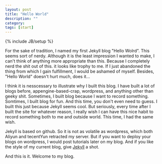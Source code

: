 ```yaml
---
layout: post
title: "Hello World"
description: ""
category: 
tags: [start]
---
```

{% include JB/setup %}

For the sake of tradition, I named my first Jekyll blog "Hello Wolrd". This seems sort of nerdy. Although it is the least impression I wanted to make, I can't think of anything more appropriate than this. Because I completely nerd the shit out of this. it looks like trophy to me. If I just abandoned the thing from which I gain fulfillment, I would be ashamed of myself. Besides, "Hello World" doesn't hurt much, does it...

I think it is nesscessary to illustrate why I built this blog. I have built a lot of blogs before, appengine-based-crap, wordpress, and anything other than geeky shit. Sometimes, I built blog because I want to record something. Somtimes, I built blog for fun. And this time, you don't even need to guess. I built this just because Jekyll seems cool. But seriously, every time after I built the site for whatever reason, I really wish I can have this nice habit to record something both to me and outside world. This time, I had the same wish.

Jekyll is based on github. So it is not as volatile as wordpress, which both Aliyun and tecentYun retracted my server. But if you want to deploy your blogs on wordpress, I would post tutorials later on my blog. And if you like the style of my current blog, give [Jekyll](https://jekyllrb.com/) a shot.

And this is it. Welcome to my blog.